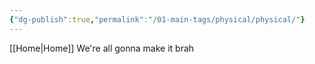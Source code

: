 ```yaml
---
{"dg-publish":true,"permalink":"/01-main-tags/physical/physical/"}
---
```


[[Home\|Home]]
We're all gonna make it brah
